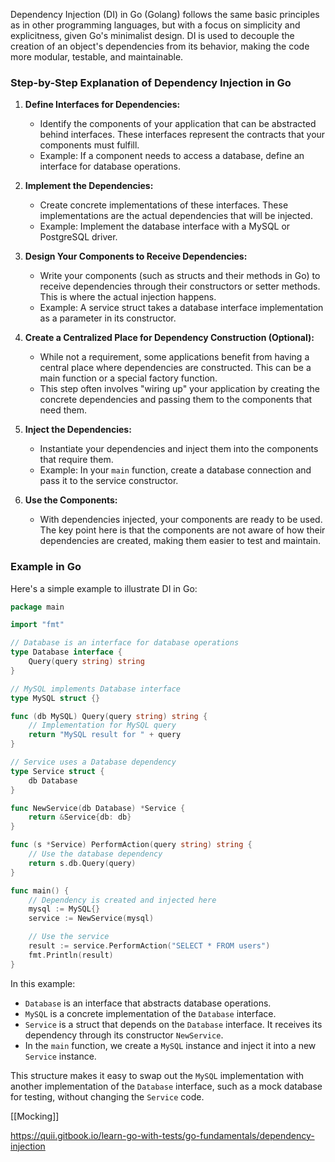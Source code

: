 Dependency Injection (DI) in Go (Golang) follows the same basic principles as in other programming languages, but with a focus on simplicity and explicitness, given Go's minimalist design. DI is used to decouple the creation of an object's dependencies from its behavior, making the code more modular, testable, and maintainable.

### Step-by-Step Explanation of Dependency Injection in Go

1. **Define Interfaces for Dependencies:**
   - Identify the components of your application that can be abstracted behind interfaces. These interfaces represent the contracts that your components must fulfill.
   - Example: If a component needs to access a database, define an interface for database operations.

2. **Implement the Dependencies:**
   - Create concrete implementations of these interfaces. These implementations are the actual dependencies that will be injected.
   - Example: Implement the database interface with a MySQL or PostgreSQL driver.

3. **Design Your Components to Receive Dependencies:**
   - Write your components (such as structs and their methods in Go) to receive dependencies through their constructors or setter methods. This is where the actual injection happens.
   - Example: A service struct takes a database interface implementation as a parameter in its constructor.

4. **Create a Centralized Place for Dependency Construction (Optional):**
   - While not a requirement, some applications benefit from having a central place where dependencies are constructed. This can be a main function or a special factory function.
   - This step often involves "wiring up" your application by creating the concrete dependencies and passing them to the components that need them.

5. **Inject the Dependencies:**
   - Instantiate your dependencies and inject them into the components that require them.
   - Example: In your `main` function, create a database connection and pass it to the service constructor.

6. **Use the Components:**
   - With dependencies injected, your components are ready to be used. The key point here is that the components are not aware of how their dependencies are created, making them easier to test and maintain.

### Example in Go

Here's a simple example to illustrate DI in Go:

```go
package main

import "fmt"

// Database is an interface for database operations
type Database interface {
    Query(query string) string
}

// MySQL implements Database interface
type MySQL struct {}

func (db MySQL) Query(query string) string {
    // Implementation for MySQL query
    return "MySQL result for " + query
}

// Service uses a Database dependency
type Service struct {
    db Database
}

func NewService(db Database) *Service {
    return &Service{db: db}
}

func (s *Service) PerformAction(query string) string {
    // Use the database dependency
    return s.db.Query(query)
}

func main() {
    // Dependency is created and injected here
    mysql := MySQL{}
    service := NewService(mysql)

    // Use the service
    result := service.PerformAction("SELECT * FROM users")
    fmt.Println(result)
}
```

In this example:
- `Database` is an interface that abstracts database operations.
- `MySQL` is a concrete implementation of the `Database` interface.
- `Service` is a struct that depends on the `Database` interface. It receives its dependency through its constructor `NewService`.
- In the `main` function, we create a `MySQL` instance and inject it into a new `Service` instance.

This structure makes it easy to swap out the `MySQL` implementation with another implementation of the `Database` interface, such as a mock database for testing, without changing the `Service` code.


[[Mocking]]


https://quii.gitbook.io/learn-go-with-tests/go-fundamentals/dependency-injection


